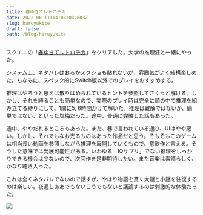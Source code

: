 ```yaml
---
title: 春ゆきてレトロチカ
date: 2022-06-11T14:03:03.603Z
slug: haruyukite
draft: false
path: /blog/haruyukite
---
```

スクエニの「[春ゆきてレトロチカ](https://www.jp.square-enix.com/retrotica/)」をクリアした。大学の推理狂と一緒にやった。

システム上、ネタバレはおろかスクショも貼れないが、雰囲気がよく結構楽しめた。ちなみに、スペック的にSwitch版以外でのプレイをおすすめする。

推理はやろうと思えば散りばめられているヒントを参照してさくっと解ける。しかし、それを縛ることも簡単なので、実際のプレイ時は完全に頭の中で推理を組み立てる縛りにして、1問に5, 6時間かけて解いた。推理は難解ではないが、簡単ではない、といった塩梅だった。途中、普通に完敗した話もあった。

途中、ややだれるところもあった。また、巷で言われている通り、UIはやや悪い。しかし、それでもなお光るものはあった作品だと思う。そもそもこのゲームは相当長い動画を参照しながら推理を展開していくもので、意欲作と言える。そうした意味では発展可能性がある。いわゆる「IQサプリ」でない推理をしっかりできる機会は少ないので、次回作を是非期待したい。また音楽は素晴らしく、かなり聴き入った。

これは全くネタバレでないので話すが、やはり物語を貫く大謎と小謎を往復するのは楽しい。夜通しああでもないこうでもないと議論するのは刺激的な体験だった。

<a href="https://www.amazon.co.jp/dp/B09RX8YRR4?&linkCode=li2&tag=hawkingkami-22&linkId=d78ef624d3b292d1c5406360934ff9c7&language=ja_JP&ref_=as_li_ss_il" target="_blank"><img border="0" src="//ws-fe.amazon-adsystem.com/widgets/q?_encoding=UTF8&ASIN=B09RX8YRR4&Format=_SL160_&ID=AsinImage&MarketPlace=JP&ServiceVersion=20070822&WS=1&tag=hawkingkami-22&language=ja_JP" ></a><img src="https://ir-jp.amazon-adsystem.com/e/ir?t=hawkingkami-22&language=ja_JP&l=li2&o=9&a=B09RX8YRR4" width="1" height="1" border="0" alt="" style="border:none !important; margin:0px !important;" />